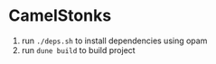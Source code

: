 # CamelStonks

1. run `./deps.sh` to install dependencies using opam
2. run `dune build` to build project